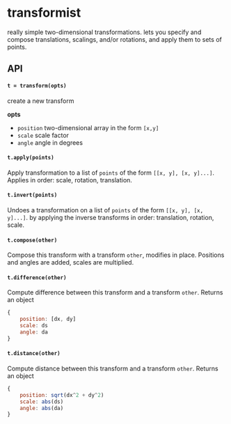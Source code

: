 # transformist

really simple two-dimensional transformations. lets you specify and compose translations, scalings, and/or rotations, and apply them to sets of points.

## API

#### `t = transform(opts)`

create a new transform

**opts**
- `position` two-dimensional array in the form `[x,y]`
- `scale` scale factor
- `angle` angle in degrees

#### `t.apply(points)`

Apply transformation to a list of `points` of the form `[[x, y], [x, y]...]`. Applies in order: scale, rotation, translation.

#### `t.invert(points)`

Undoes a transformation on a list of `points` of the form `[[x, y], [x, y]...]`.  by applying the inverse transforms in order: translation, rotation, scale.

#### `t.compose(other)`

Compose this transform with a transform `other`, modifies in place. Positions and angles are added, scales are multiplied.

#### `t.difference(other)`

Compute difference between this transform and a transform `other`. Returns an object 

```javascript
{
	position: [dx, dy]
	scale: ds
	angle: da
}
```

#### `t.distance(other)`

Compute distance between this transform and a transform `other`. Returns an object

```javascript
{
	position: sqrt(dx^2 + dy^2)
	scale: abs(ds)
	angle: abs(da)
}
```
